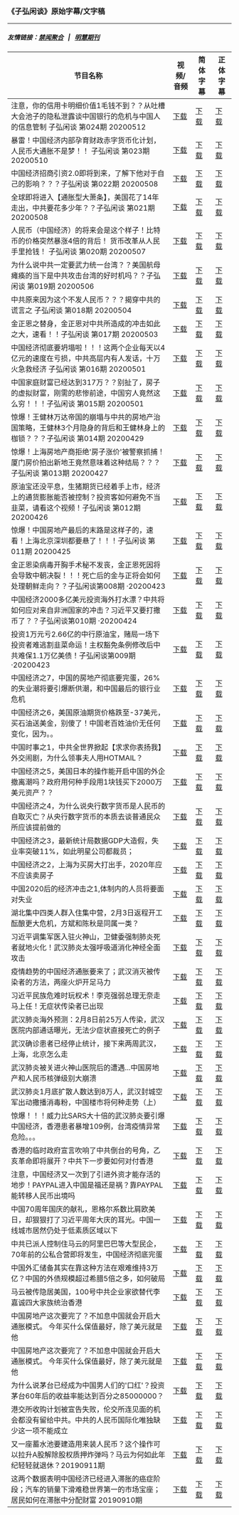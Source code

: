 ### 《子弘闲谈》原始字幕/文字稿
---
##### 友情链接：[禁闻聚合](https://github.com/gfw-breaker/banned-news) &nbsp;&nbsp;|&nbsp;&nbsp; [明慧期刊](https://github.com/gfw-breaker/mh-qikan) 
| 节目名称 | 视频/音频 | 简体字幕 | 正体字幕 |
|---|---|---|---|
| 注意，你的信用卡明细价值1毛钱不到？？从吐槽大会池子的隐私泄露谈中国银行的危机与中国人的信息管制 子弘闲谈 第024期 20200512 | [下载](https://y2mate.com/zh-cn/search/bEAWKmz9sJI) | [下载](../channels/zihong/_bEAWKmz9sJI.srt?raw=true) | [下载](../channels/zihong/_bEAWKmz9sJI.tw.srt?raw=true) | 
| 暴雷！中国经济内部孕育财政赤字货币化计划，人民币大通胀不是梦！！ 子弘闲谈 第023期 20200510 | [下载](https://y2mate.com/zh-cn/search/g8YPgQroyrQ) | [下载](../channels/zihong/_g8YPgQroyrQ.srt?raw=true) | [下载](../channels/zihong/_g8YPgQroyrQ.tw.srt?raw=true) | 
| 中国经济招商引资2.0即将到来，了解下他对于自己的影响？？？子弘闲谈 第022期 20200508 | [下载](https://y2mate.com/zh-cn/search/fwQLe4Nb-00) | [下载](../channels/zihong/_fwQLe4Nb-00.srt?raw=true) | [下载](../channels/zihong/_fwQLe4Nb-00.tw.srt?raw=true) | 
| 全球即将进入【通胀型大萧条】，美国花了14年走出，中共要花多少年？？子弘闲谈 第021期 20200508 | [下载](https://y2mate.com/zh-cn/search/HOX_l-l0YBs) | [下载](../channels/zihong/_HOX_l-l0YBs.srt?raw=true) | [下载](../channels/zihong/_HOX_l-l0YBs.tw.srt?raw=true) | 
| 人民币（中国经济）的将来会是这个样子！比特币的价格突然暴涨4倍的背后！ 货币改革从人民手里抢钱！ 子弘闲谈 第020期 20200507 | [下载](https://y2mate.com/zh-cn/search/UZdLIUUVPrE) | [下载](../channels/zihong/_UZdLIUUVPrE.srt?raw=true) | [下载](../channels/zihong/_UZdLIUUVPrE.tw.srt?raw=true) | 
| 为什么说中共一定要武力统一台湾？？美国航母瘫痪的当下是中共攻击台湾的好时机吗？？子弘闲谈 第019期 20200506 | [下载](https://y2mate.com/zh-cn/search/39zpu00TqEM) | [下载](../channels/zihong/_39zpu00TqEM.srt?raw=true) | [下载](../channels/zihong/_39zpu00TqEM.tw.srt?raw=true) | 
| 中共原来因为这个不发人民币？？？揭穿中共的谎言之 子弘闲谈 第018期 20200504 | [下载](https://y2mate.com/zh-cn/search/yXBWd7UrwCg) | [下载](../channels/zihong/_yXBWd7UrwCg.srt?raw=true) | [下载](../channels/zihong/_yXBWd7UrwCg.tw.srt?raw=true) | 
| 金正恩之替身，金正恩对中共所造成的冲击如此之大，速看！！子弘闲谈 第017期 20200503 | [下载](https://y2mate.com/zh-cn/search/1m4UjnHtR3E) | [下载](../channels/zihong/_1m4UjnHtR3E.srt?raw=true) | [下载](../channels/zihong/_1m4UjnHtR3E.tw.srt?raw=true) | 
| 中国经济彻底要坍塌啦！！！这两个企业每天以4亿元的速度在亏损，中共高层内有人发话，十万火急救经济 子弘闲谈 第016期 20200501 | [下载](https://y2mate.com/zh-cn/search/se6Pm-KItiE) | [下载](../channels/zihong/_se6Pm-KItiE.srt?raw=true) | [下载](../channels/zihong/_se6Pm-KItiE.tw.srt?raw=true) | 
| 中国家庭财富已经达到317万？？别扯了，房子的虚拟财富，刚需的悲惨前途，中国穷人竟然这么穷！！！子弘闲谈 第015期 20200501 | [下载](https://y2mate.com/zh-cn/search/Ceo6Yp41ydk) | [下载](../channels/zihong/_Ceo6Yp41ydk.srt?raw=true) | [下载](../channels/zihong/_Ceo6Yp41ydk.tw.srt?raw=true) | 
| 惊爆！王健林万达帝国的崩塌与中共的房地产治国策略，王健林3个月隐身的背后和王健林身上的枷锁？？？子弘闲谈 第014期 20200429 | [下载](https://y2mate.com/zh-cn/search/vfx3yvch-zc) | [下载](../channels/zihong/_vfx3yvch-zc.srt?raw=true) | [下载](../channels/zihong/_vfx3yvch-zc.tw.srt?raw=true) | 
| 惊爆！上海房地产商拒绝'房子涨价'被警察抓捕！厦门房价拍出新地王竟然意味着这种结局？？？子弘闲谈 第013期 20200427 | [下载](https://y2mate.com/zh-cn/search/2B0qaNY2jbM) | [下载](../channels/zihong/_2B0qaNY2jbM.srt?raw=true) | [下载](../channels/zihong/_2B0qaNY2jbM.tw.srt?raw=true) | 
| 原油宝还没平息，生猪期货已经着手上市，经济上的通货膨胀能否被控制？投资客如何避免不当韭菜，请看这个视频！子弘闲谈 第012期 20200426 | [下载](https://y2mate.com/zh-cn/search/vcEQ8hu9DgA) | [下载](../channels/zihong/_vcEQ8hu9DgA.srt?raw=true) | [下载](../channels/zihong/_vcEQ8hu9DgA.tw.srt?raw=true) | 
| 惊爆！中国房地产最后的末路是这样子的，速看！上海北京深圳都要悬了！！！子弘闲谈 第011期 20200425 | [下载](https://y2mate.com/zh-cn/search/DD2i9wZAGx0) | [下载](../channels/zihong/_DD2i9wZAGx0.srt?raw=true) | [下载](../channels/zihong/_DD2i9wZAGx0.tw.srt?raw=true) | 
| 金正恩染病毒开胸手术秘不发丧，金正恩死因将会导致中朝决裂！！！死亡后的金与正将会如何处理朝鲜走向？？子弘闲谈第008期 ·20200423 | [下载](https://y2mate.com/zh-cn/search/fKM9Jkoi1To) | [下载](../channels/zihong/_fKM9Jkoi1To.srt?raw=true) | [下载](../channels/zihong/_fKM9Jkoi1To.tw.srt?raw=true) | 
| 中国经济2000多亿美元投资海外打水漂？中共将如何应对来自非洲国家的冲击？习近平又要打撒币了？？子弘闲谈第010期 ·20200424 | [下载](https://y2mate.com/zh-cn/search/nZWji6FAnbs) | [下载](../channels/zihong/_nZWji6FAnbs.srt?raw=true) | [下载](../channels/zihong/_nZWji6FAnbs.tw.srt?raw=true) | 
| 投资1万元亏2.66亿的中行原油宝，赌局一场下投资者难逃割韭菜命运！主权豁免条例修改后中共难保1.1万亿美债！子弘闲谈第009期 ·20200423 | [下载](https://y2mate.com/zh-cn/search/Qf6elRaLTaA) | [下载](../channels/zihong/_Qf6elRaLTaA.srt?raw=true) | [下载](../channels/zihong/_Qf6elRaLTaA.tw.srt?raw=true) | 
| 中国经济之7，中国的房地产彻底要完蛋，26%的失业潮将要引爆断供潮，和中国最后的银行业危机 | [下载](https://y2mate.com/zh-cn/search/Iyt6XHstIZg) | [下载](../channels/zihong/_Iyt6XHstIZg.srt?raw=true) | [下载](../channels/zihong/_Iyt6XHstIZg.tw.srt?raw=true) | 
| 中国经济之6，美国原油期货价格跌至-37美元，买石油送美金，别傻了！中国老百姓油价无任何变化，因为。。 | [下载](https://y2mate.com/zh-cn/search/6NyXRHW1S_Y) | [下载](../channels/zihong/_6NyXRHW1S_Y.srt?raw=true) | [下载](../channels/zihong/_6NyXRHW1S_Y.tw.srt?raw=true) | 
| 中国时事之1，中共全世界掀起【求求你表扬我】外交闹剧，为什么领事夫人用HOTMAIL？ | [下载](https://y2mate.com/zh-cn/search/FBbZE3X2HcQ) | [下载](../channels/zihong/_FBbZE3X2HcQ.srt?raw=true) | [下载](../channels/zihong/_FBbZE3X2HcQ.tw.srt?raw=true) | 
| 中国经济之5，美国日本的操作能开启中国的外企撤离潮吗？政府用何种手段用1块钱买下2000万美元资产？？ | [下载](https://y2mate.com/zh-cn/search/ycyH6d6S2yc) | [下载](../channels/zihong/_ycyH6d6S2yc.srt?raw=true) | [下载](../channels/zihong/_ycyH6d6S2yc.tw.srt?raw=true) | 
| 中国经济之4，为什么说央行数字货币是人民币的自取灭亡？从央行数字货币的本质去谈普通民众所应该提前做的 | [下载](https://y2mate.com/zh-cn/search/y-DndgW7pGg) | [下载](../channels/zihong/_y-DndgW7pGg.srt?raw=true) | [下载](../channels/zihong/_y-DndgW7pGg.tw.srt?raw=true) | 
| 中国经济之3，最新统计局数据GDP大造假，失业率突破11%，如此明星公司都裁员； | [下载](https://y2mate.com/zh-cn/search/2kS1E2dtaaM) | [下载](../channels/zihong/_2kS1E2dtaaM.srt?raw=true) | [下载](../channels/zihong/_2kS1E2dtaaM.tw.srt?raw=true) | 
| 中国经济之2，上海为买房大打出手，2020年应不应该卖房子 | [下载](https://y2mate.com/zh-cn/search/FUyqEYDx5GY) | [下载](../channels/zihong/_FUyqEYDx5GY.srt?raw=true) | [下载](../channels/zihong/_FUyqEYDx5GY.tw.srt?raw=true) | 
| 中国2020后的经济冲击之1,体制内的人员将要面对失业 | [下载](https://y2mate.com/zh-cn/search/Vy6v2DdMxLg) | [下载](../channels/zihong/_Vy6v2DdMxLg.srt?raw=true) | [下载](../channels/zihong/_Vy6v2DdMxLg.tw.srt?raw=true) | 
| 湖北集中四类人群入住集中营，2月3日返程开工酝酿更大危机，方斌和陈秋是同属一类？ | [下载](https://y2mate.com/zh-cn/search/7RaXOtmg7xk) | [下载](../channels/zihong/_7RaXOtmg7xk.srt?raw=true) | [下载](../channels/zihong/_7RaXOtmg7xk.tw.srt?raw=true) | 
| 习近平调集军医入驻火神山，卫健委强制肺炎死者就地火化！武汉肺炎太强呼吸道消化神经全面攻击 | [下载](https://y2mate.com/zh-cn/search/LTkRzOG3rx8) | [下载](../channels/zihong/_LTkRzOG3rx8.srt?raw=true) | [下载](../channels/zihong/_LTkRzOG3rx8.tw.srt?raw=true) | 
| 疫情趋势的中国经济通胀要来了；武汉消灭被传染者的方法，两座火炉开足马力 | [下载](https://y2mate.com/zh-cn/search/uAJWicIeEPE) | [下载](../channels/zihong/_uAJWicIeEPE.srt?raw=true) | [下载](../channels/zihong/_uAJWicIeEPE.tw.srt?raw=true) | 
| 习近平民族危难时玩权术！李克强弱总理无奈走马上任！无症状传染者已出现 | [下载](https://y2mate.com/zh-cn/search/d4VaQNLkmPk) | [下载](../channels/zihong/_d4VaQNLkmPk.srt?raw=true) | [下载](../channels/zihong/_d4VaQNLkmPk.tw.srt?raw=true) | 
| 武汉肺炎海外预测：2月8日前25万人传染，武汉医院内部通话曝光，无法少症状直接死亡的例子 | [下载](https://y2mate.com/zh-cn/search/X3cmuSoOdzw) | [下载](../channels/zihong/_X3cmuSoOdzw.srt?raw=true) | [下载](../channels/zihong/_X3cmuSoOdzw.tw.srt?raw=true) | 
| 武汉确诊患者已经停止统计，接下来两周武汉，上海，北京怎么走 | [下载](https://y2mate.com/zh-cn/search/TARLZNNbdWY) | [下载](../channels/zihong/_TARLZNNbdWY.srt?raw=true) | [下载](../channels/zihong/_TARLZNNbdWY.tw.srt?raw=true) | 
| 武汉肺炎被关进火神山医院后的遭遇...中国房地产和人民币核弹级别大崩溃 | [下载](https://y2mate.com/zh-cn/search/ZeVWi0pE38M) | [下载](../channels/zihong/_ZeVWi0pE38M.srt?raw=true) | [下载](../channels/zihong/_ZeVWi0pE38M.tw.srt?raw=true) | 
| 武汉肺炎1月底扩散人数达到8万人，武汉封城空军出动撒播消毒粉，中国楼市将何种走势（上） | [下载](https://y2mate.com/zh-cn/search/jv6k3NZd1hM) | [下载](../channels/zihong/_jv6k3NZd1hM.srt?raw=true) | [下载](../channels/zihong/_jv6k3NZd1hM.tw.srt?raw=true) | 
| 惊爆！！！威力比SARS大十倍的武汉肺炎要引爆中国经济，香港患者暴增109例，台湾疫情异常危险。。。 | [下载](https://y2mate.com/zh-cn/search/bRMBnTUnkb8) | [下载](../channels/zihong/_bRMBnTUnkb8.srt?raw=true) | [下载](../channels/zihong/_bRMBnTUnkb8.tw.srt?raw=true) | 
| 香港的临时政府宣言吹响了中共倒台的号角，乙亥革命即将展开？中共下一步要如何对付香港 | [下载](https://y2mate.com/zh-cn/search/1oJXB6AHwKw) | [下载](../channels/zihong/_1oJXB6AHwKw.srt?raw=true) | [下载](../channels/zihong/_1oJXB6AHwKw.tw.srt?raw=true) | 
| 注意，中国经济又一次到了引进外资才能存活的地步！PAYPAL进入中国是福还是祸？靠PAYPAL能转移人民币出境吗 | [下载](https://y2mate.com/zh-cn/search/jkFSFHvHqhY) | [下载](../channels/zihong/_jkFSFHvHqhY.srt?raw=true) | [下载](../channels/zihong/_jkFSFHvHqhY.tw.srt?raw=true) | 
| 中国70周年国庆的献礼，恩格尔系数比肩欧美日，却狠狠打了习近平周年大庆的耳光。中国一线城市居然仍处于低素质区域以下 | [下载](https://y2mate.com/zh-cn/search/2eAW7Y1OnEI) | [下载](../channels/zihong/_2eAW7Y1OnEI.srt?raw=true) | [下载](../channels/zihong/_2eAW7Y1OnEI.tw.srt?raw=true) | 
| 中共已派人控制住马云的阿里巴巴等大型民企，70年前的公私合营即将发生，中国经济彻底完蛋 | [下载](https://y2mate.com/zh-cn/search/_kULfXm6_Co) | [下载](../channels/zihong/__kULfXm6_Co.srt?raw=true) | [下载](../channels/zihong/__kULfXm6_Co.tw.srt?raw=true) | 
| 中国外汇储备其实在靠这种方法在艰难维持3万亿？中国的外债规模超过希腊5倍之多，如何破局 | [下载](https://y2mate.com/zh-cn/search/Y7220s4q2xE) | [下载](../channels/zihong/_Y7220s4q2xE.srt?raw=true) | [下载](../channels/zihong/_Y7220s4q2xE.tw.srt?raw=true) | 
| 马云被传隐居美国，100号中共企业家欲替代李嘉诚四大家族统治香港 | [下载](https://y2mate.com/zh-cn/search/KQj5F1D8mmI) | [下载](../channels/zihong/_KQj5F1D8mmI.srt?raw=true) | [下载](../channels/zihong/_KQj5F1D8mmI.tw.srt?raw=true) | 
| 中国房地产这次要完了？不加息中国就会开启大通胀模式。 今年买什么保值最好，除了美元就是他 | [下载](https://y2mate.com/zh-cn/search/bEFvcHZMoig) | [下载](../channels/zihong/_bEFvcHZMoig.srt?raw=true) | [下载](../channels/zihong/_bEFvcHZMoig.tw.srt?raw=true) | 
| 中国房地产这次要完了？不加息中国就会开启大通胀模式。 今年买什么保值最好，除了美元就是他 | [下载](https://y2mate.com/zh-cn/search/IkGf816jQBc) | [下载](../channels/zihong/_IkGf816jQBc.srt?raw=true) | [下载](../channels/zihong/_IkGf816jQBc.tw.srt?raw=true) | 
| 为什么说茅台已经成为中国男人们的'口红'？投资茅台60年后的收益率能达到百分之85000000？ | [下载](https://y2mate.com/zh-cn/search/sBtyOxoX3RM) | [下载](../channels/zihong/_sBtyOxoX3RM.srt?raw=true) | [下载](../channels/zihong/_sBtyOxoX3RM.tw.srt?raw=true) | 
| 港交所收购计划被宣告失败，伦交所连见面的机会都没有留给中共。中共的人民币国际化唯独缺少这一项不能成立 | [下载](https://y2mate.com/zh-cn/search/vDexb3Jw1P0) | [下载](../channels/zihong/_vDexb3Jw1P0.srt?raw=true) | [下载](../channels/zihong/_vDexb3Jw1P0.tw.srt?raw=true) | 
| 又一座蓄水池要建造用来装人民币？这个操作可以拉升A股解除股权质押炸弹吗？马云为何如此年纪轻轻就退休？20190911期 | [下载](https://y2mate.com/zh-cn/search/_dVSD9RHoSs) | [下载](../channels/zihong/__dVSD9RHoSs.srt?raw=true) | [下载](../channels/zihong/__dVSD9RHoSs.tw.srt?raw=true) | 
| 这两个数据表明中国经济已经进入滞胀的癌症阶段；汽车的销量下滑难稳世界第一的市场宝座；居民如何在滞胀中分配财富 20190910期 | [下载](https://y2mate.com/zh-cn/search/I72h7D2b_D4) | [下载](../channels/zihong/_I72h7D2b_D4.srt?raw=true) | [下载](../channels/zihong/_I72h7D2b_D4.tw.srt?raw=true) | 
